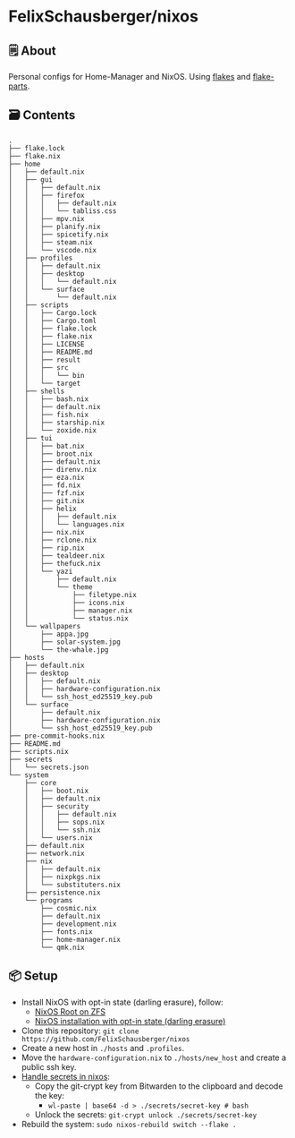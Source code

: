 # FelixSchausberger/nixos

## 🗒 About

Personal configs for Home-Manager and NixOS. Using
[flakes](https://nixos.wiki/wiki/Flakes) and
[flake-parts](https://github.com/hercules-ci/flake-parts).

## 🗃️ Contents

```lang-markdown
.
├── flake.lock
├── flake.nix
├── home
│   ├── default.nix
│   ├── gui
│   │   ├── default.nix
│   │   ├── firefox
│   │   │   ├── default.nix
│   │   │   └── tabliss.css
│   │   ├── mpv.nix
│   │   ├── planify.nix
│   │   ├── spicetify.nix
│   │   ├── steam.nix
│   │   └── vscode.nix
│   ├── profiles
│   │   ├── default.nix
│   │   ├── desktop
│   │   │   └── default.nix
│   │   └── surface
│   │       └── default.nix
│   ├── scripts
│   │   ├── Cargo.lock
│   │   ├── Cargo.toml
│   │   ├── flake.lock
│   │   ├── flake.nix
│   │   ├── LICENSE
│   │   ├── README.md
│   │   ├── result
│   │   ├── src
│   │   │   └── bin
│   │   └── target
│   ├── shells
│   │   ├── bash.nix
│   │   ├── default.nix
│   │   ├── fish.nix
│   │   ├── starship.nix
│   │   └── zoxide.nix
│   ├── tui
│   │   ├── bat.nix
│   │   ├── broot.nix
│   │   ├── default.nix
│   │   ├── direnv.nix
│   │   ├── eza.nix
│   │   ├── fd.nix
│   │   ├── fzf.nix
│   │   ├── git.nix
│   │   ├── helix
│   │   │   ├── default.nix
│   │   │   └── languages.nix
│   │   ├── nix.nix
│   │   ├── rclone.nix
│   │   ├── rip.nix
│   │   ├── tealdeer.nix
│   │   ├── thefuck.nix
│   │   └── yazi
│   │       ├── default.nix
│   │       └── theme
│   │           ├── filetype.nix
│   │           ├── icons.nix
│   │           ├── manager.nix
│   │           └── status.nix
│   └── wallpapers
│       ├── appa.jpg
│       ├── solar-system.jpg
│       └── the-whale.jpg
├── hosts
│   ├── default.nix
│   ├── desktop
│   │   ├── default.nix
│   │   ├── hardware-configuration.nix
│   │   └── ssh_host_ed25519_key.pub
│   └── surface
│       ├── default.nix
│       ├── hardware-configuration.nix
│       └── ssh_host_ed25519_key.pub
├── pre-commit-hooks.nix
├── README.md
├── scripts.nix
├── secrets
│   └── secrets.json
└── system
    ├── core
    │   ├── boot.nix
    │   ├── default.nix
    │   ├── security
    │   │   ├── default.nix
    │   │   ├── sops.nix
    │   │   └── ssh.nix
    │   └── users.nix
    ├── default.nix
    ├── network.nix
    ├── nix
    │   ├── default.nix
    │   ├── nixpkgs.nix
    │   └── substituters.nix
    ├── persistence.nix
    └── programs
        ├── cosmic.nix
        ├── default.nix
        ├── development.nix
        ├── fonts.nix
        ├── home-manager.nix
        └── qmk.nix
```

## 📦 Setup

- Install NixOS with opt-in state (darling erasure), follow:
  - [NixOS Root on ZFS](https://openzfs.github.io/openzfs-docs/Getting%20Started/NixOS/Root%20on%20ZFS.html#nixos-root-on-zfs)
  - [NixOS installation with opt-in state (darling erasure)](https://gist.github.com/Quelklef/e5d0d9ea0c2777db45f0779b9996c94b)
- Clone this repository: `git clone https://github.com/FelixSchausberger/nixos`
- Create a new host in `./hosts` and `.profiles`.
- Move the `hardware-configuration.nix` to `./hosts/new_host` and create a
public ssh key.
- [Handle secrets in nixos](https://lgug2z.com/articles/handling-secrets-in-nixos-an-overview):
  - Copy the git-crypt key from Bitwarden to the clipboard and decode the key:
    - `wl-paste | base64 -d > ./secrets/secret-key # bash`
  - Unlock the secrets: `git-crypt unlock ./secrets/secret-key`
- Rebuild the system: `sudo nixos-rebuild switch --flake .`
